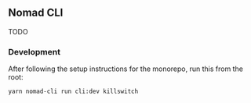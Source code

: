 ## Nomad CLI

TODO

### Development

After following the setup instructions for the monorepo, run this from the root:

```
yarn nomad-cli run cli:dev killswitch
```
